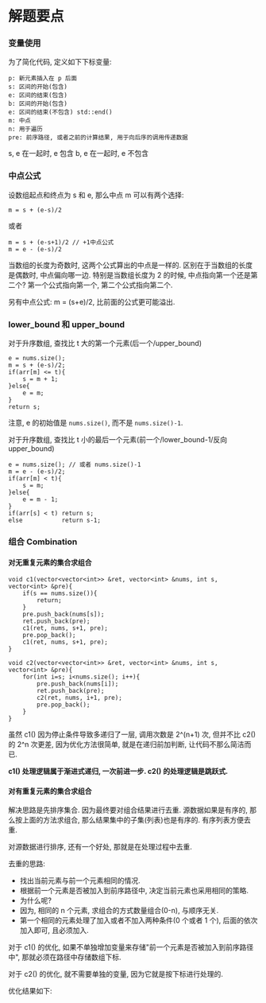 # 解题要点

### 变量使用

为了简化代码, 定义如下下标变量:

	p: 新元素插入在 p 后面
	s: 区间的开始(包含)
	e: 区间的结束(包含)
	b: 区间的开始(包含)
	e: 区间的结束(不包含) std::end()
	m: 中点
	n: 用于遍历
	pre: 前序路径, 或者之前的计算结果, 用于向后序的调用传递数据

s, e 在一起时, e 包含
b, e 在一起时, e 不包含

### 中点公式

设数组起点和终点为 s 和 e, 那么中点 m 可以有两个选择:

	m = s + (e-s)/2

或者

	m = s + (e-s+1)/2 // +1中点公式
	m = e - (e-s)/2

当数组的长度为奇数时, 这两个公式算出的中点是一样的. 区别在于当数组的长度是偶数时, 中点偏向哪一边. 特别是当数组长度为 2 的时候, 中点指向第一个还是第二个? 第一个公式指向第一个, 第二个公式指向第二个.

另有中点公式: m = (s+e)/2, 比前面的公式更可能溢出.

### lower_bound 和 upper_bound

对于升序数组, 查找比 t 大的第一个元素(后一个/upper_bound)

	e = nums.size();
	m = s + (e-s)/2;
	if(arr[m] <= t){
		s = m + 1;
	}else{
		e = m;
	}
	return s;

注意, e 的初始值是 `nums.size()`, 而不是 `nums.size()-1`.

对于升序数组, 查找比 t 小的最后一个元素(前一个/lower_bound-1/反向upper_bound)

	e = nums.size(); // 或者 nums.size()-1
	m = e - (e-s)/2;
	if(arr[m] < t){
		s = m;
	}else{
		e = m - 1;
	}
	if(arr[s] < t) return s;
	else           return s-1;

### 组合 Combination

#### 对无重复元素的集合求组合

	void c1(vector<vector<int>> &ret, vector<int> &nums, int s, vector<int> &pre){
	    if(s == nums.size()){
	        return;
	    }   
	    pre.push_back(nums[s]);
	    ret.push_back(pre);
	    c1(ret, nums, s+1, pre);
	    pre.pop_back();
	    c1(ret, nums, s+1, pre);
	}

	void c2(vector<vector<int>> &ret, vector<int> &nums, int s, vector<int> &pre){
	    for(int i=s; i<nums.size(); i++){
	        pre.push_back(nums[i]);
	        ret.push_back(pre);
	        c2(ret, nums, i+1, pre);
	        pre.pop_back();
	    }   
	}

虽然 c1() 因为停止条件导致多递归了一层, 调用次数是 2^(n+1) 次, 但并不比 c2() 的 2^n 次更差, 因为优化方法很简单, 就是在递归前加判断, 让代码不那么简洁而已.

__c1() 处理逻辑属于渐进式递归, 一次前进一步. c2() 的处理逻辑是跳跃式.__

#### 对有重复元素的集合求组合

解决思路是先排序集合. 因为最终要对组合结果进行去重. 源数据如果是有序的, 那么按上面的方法求组合, 那么结果集中的子集(列表)也是有序的. 有序列表方便去重.

对源数据进行排序, 还有一个好处, 那就是在处理过程中去重.

去重的思路:

* 找出当前元素与前一个元素相同的情况.
* 根据前一个元素是否被加入到前序路径中, 决定当前元素也采用相同的策略.
* 为什么呢?
* 因为, 相同的 n 个元素, 求组合的方式数量组合(0-n), 与顺序无关.
* 第一个相同的元素处理了加入或者不加入两种条件(0 个或者 1 个), 后面的依次加入即可, 且必须加入.

对于 c1() 的优化, 如果不单独增加变量来存储"前一个元素是否被加入到前序路径中", 那就必须在路径中存储数组下标.

对于 c2() 的优化, 就不需要单独的变量, 因为它就是按下标进行处理的.

优化结果如下:




